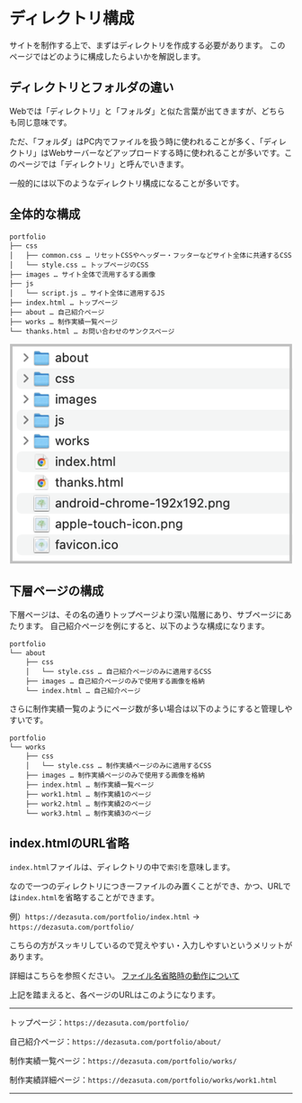 # ディレクトリ構成

サイトを制作する上で、まずはディレクトリを作成する必要があります。
このページではどのように構成したらよいかを解説します。

## ディレクトリとフォルダの違い

Webでは「ディレクトリ」と「フォルダ」と似た言葉が出てきますが、どちらも同じ意味です。

ただ、「フォルダ」はPC内でファイルを扱う時に使われることが多く、「ディレクトリ」はWebサーバーなどアップロードする時に使われることが多いです。このページでは「ディレクトリ」と呼んでいきます。

一般的には以下のようなディレクトリ構成になることが多いです。

## 全体的な構成
```
portfolio
├── css
│   ├── common.css … リセットCSSやヘッダー・フッターなどサイト全体に共通するCSS
│   └── style.css … トップページのCSS
├── images … サイト全体で流用するする画像
├── js
│   └── script.js … サイト全体に適用するJS
├── index.html … トップページ
├── about … 自己紹介ページ
├── works … 制作実績一覧ページ
└── thanks.html … お問い合わせのサンクスページ
```

![ディレクトリ図](img/directory.png)

## 下層ページの構成

下層ページは、その名の通りトップページより深い階層にあり、サブページにあたります。
自己紹介ページを例にすると、以下のような構成になります。

```
portfolio
└── about
    ├── css
    │   └── style.css … 自己紹介ページのみに適用するCSS
    ├── images … 自己紹介ページのみで使用する画像を格納
    └── index.html … 自己紹介ページ
```

さらに制作実績一覧のようにページ数が多い場合は以下のようにすると管理しやすいです。

```
portfolio
└── works
    ├── css
    │   └── style.css … 制作実績ページのみに適用するCSS
    ├── images … 制作実績ページのみで使用する画像を格納
    ├── index.html … 制作実績一覧ページ
    ├── work1.html … 制作実績1のページ
    ├── work2.html … 制作実績2のページ
    └── work3.html … 制作実績3のページ
```

## index.htmlのURL省略

`index.html`ファイルは、ディレクトリの中で`索引`を意味します。

なので一つのディレクトリにつき一ファイルのみ置くことができ、かつ、URLでは`index.html`を省略することができます。

例）`https://dezasuta.com/portfolio/index.html` → `https://dezasuta.com/portfolio/`

こちらの方がスッキリしているので覚えやすい・入力しやすいというメリットがあります。

詳細はこちらを参照ください。
[ファイル名省略時の動作について](https://www.tohoho-web.com/wwwxx076.htm)

上記を踏まえると、各ページのURLはこのようになります。

---

トップページ：`https://dezasuta.com/portfolio/`

自己紹介ページ：`https://dezasuta.com/portfolio/about/`

制作実績一覧ページ：`https://dezasuta.com/portfolio/works/`

制作実績詳細ページ：`https://dezasuta.com/portfolio/works/work1.html`

---